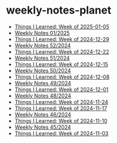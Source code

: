 # weekly-notes-planet
<!-- BLOG-POST-LIST:START -->
- [Things I Learned: Week of 2025-01-05](https://til.s-anand.net/2025-01-05.html)
- [Weekly Notes 01/2025](https://thejeshgn.com/2025/01/03/weekly-notes-01-2025/)
- [Things I Learned: Week of 2024-12-29](https://til.s-anand.net/2024-12-29.html)
- [Weekly Notes 52/2024](https://thejeshgn.com/2024/12/27/weekly-notes-52-2024/)
- [Things I Learned: Week of 2024-12-22](https://til.s-anand.net/2024-12-22.html)
- [Weekly Notes 51/2024](https://thejeshgn.com/2024/12/20/weekly-notes-51-2024/)
- [Things I Learned: Week of 2024-12-15](https://til.s-anand.net/2024-12-15.html)
- [Weekly Notes 50/2024](https://thejeshgn.com/2024/12/13/weekly-notes-50-2024/)
- [Things I Learned: Week of 2024-12-08](https://til.s-anand.net/2024-12-08.html)
- [Weekly Notes 49/2024](https://thejeshgn.com/2024/12/06/weekly-notes-49-2024/)
- [Things I Learned: Week of 2024-12-01](https://til.s-anand.net/2024-12-01.html)
- [Weekly Notes 48/2024](https://thejeshgn.com/2024/11/29/weekly-notes-48-2024/)
- [Things I Learned: Week of 2024-11-24](https://til.s-anand.net/2024-11-24.html)
- [Things I Learned: Week of 2024-11-17](https://til.s-anand.net/2024-11-17.html)
- [Weekly Notes 46/2024](https://thejeshgn.com/2024/11/15/weekly-notes-46-2024/)
- [Things I Learned: Week of 2024-11-10](https://til.s-anand.net/2024-11-10.html)
- [Weekly Notes 45/2024](https://thejeshgn.com/2024/11/08/weekly-notes-45-2024/)
- [Things I Learned: Week of 2024-11-03](https://til.s-anand.net/2024-11-03.html)
<!-- BLOG-POST-LIST:END -->
